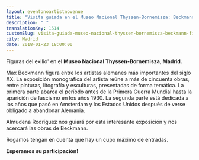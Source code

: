 ```yaml
---
layout: eventonoartistnovenue
title: "Visita guiada en el Museo Nacional Thyssen-Bornemisza: Beckmann. Figuras del exilio"
description: " "
translationKey: 1514
customSlug: visita-guiada-museo-nacional-thyssen-bornemisza-beckmann-figuras-del-exilio
city: Madrid
date: 2018-01-23 18:00:00
---
```


Figuras del exilio' en el <strong>Museo Nacional Thyssen-Bornemisza, Madrid. </strong>

Max Beckmann figura entre los artistas alemanes más importantes del siglo XX. La exposición monográfica del artista reúne a más de cincuenta obras, entre pinturas, litografía y esculturas, presentadas de forma temática. La primera parte abarca el período antes de la Primera Guerra Mundial hasta la aparición de fascismo en los años 1930. La segunda parte está dedicada a los años que pasó en Amsterdam y los Estados Unidos después de verse obligado a abandonar Alemania.

Almudena Rodríguez nos guiará por esta interesante exposición y nos acercará las obras de Beckmann.

Rogamos tengan en cuenta que hay un cupo máximo de entradas.

<strong>Esperamos su participación!</strong>
